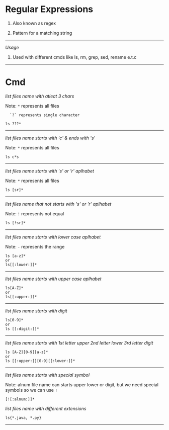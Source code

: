 # Regular Expressions

1. Also known as regex

2. Pattern for a matching string
---------

_Usage_

1. Used with different cmds like ls, rm, grep, sed, rename e.t.c
-----------

# Cmd

_list files name with atleat 3 chars_ 

Note: `*` represents all files

      `?` represents single character
```
ls ???*
```
-----------
_list files name starts with 'c' & ends with 's'_ 

Note: `*` represents all files

```
ls c*s
```
------------
_list files name starts with 's' or 'r' aplhabet_ 

Note: `*` represents all files

```
ls [sr]*
```
-------------
_list files name that not starts with 's' or 'r' aplhabet_

Note: `!` represents not equal

```
ls [!sr]*
```
--------------

_list files name starts with lower case aplhabet_ 

Note: `-` represents the range

```
ls [a-z]*
or 
ls[[:lower:]]*
```
------------
_list files name starts with upper case aplhabet_
```
ls[A-Z]*
or
ls[[:upper:]]*
```
-------------
_list files name starts with digit_
```
ls[0-9]*
or
ls [[:digit:]]*
```
-----------
_list files name starts with 1st letter upper 2nd letter lower 3rd letter digit_
```
ls [A-Z][0-9][a-z]*
or
ls [[:upper:]][0-9][[:lower:]]*
```
--------
_list files name starts with special symbol_

Note: alnum file name can starts upper lower or digit, but we need special symbols so we can use `!`

```
[![:alnum:]]*
```
_list files name with different extensions_
```
ls{*.java, *.py}
```
----------
